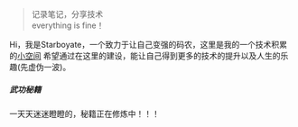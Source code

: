 > 记录笔记，分享技术  
> everything is fine！

Hi，我是Starboyate，一个致力于让自己变强的码农，这里是我的一个技术积累的[小空间](https://starboyate.github.io)
希望通过在这里的建设，能让自己得到更多的技术的提升以及人生的乐趣(先虚伪一波)。


##### 武功秘籍
一天天迷迷瞪瞪的，秘籍正在修炼中！！！



